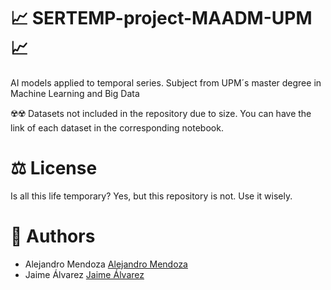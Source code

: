# 📈 SERTEMP-project-MAADM-UPM 📈
AI models applied to temporal series. Subject from UPM´s master degree in Machine Learning and Big Data

☢️☢️ Datasets not included in the repository due to size. You can have the link of each dataset in the corresponding notebook.

# ⚖️ License
Is all this life temporary? Yes, but this repository is not. Use it wisely. 

# 👥 Authors
- Alejandro Mendoza [Alejandro Mendoza](@pintamonas4575)
- Jaime Álvarez [Jaime Álvarez](@JaimeAlvarez434)